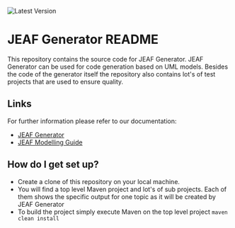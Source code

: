 ![Latest Version](https://maven-badges.herokuapp.com/maven-central/com.anaptecs.jeaf.generator/jeaf-generator-project/badge.svg)


# JEAF Generator README #

This repository contains the source code for JEAF Generator. JEAF Generator can be used for code generation based on UML models. Besides the code of the generator itself the repository also contains lot's of test projects that are used to ensure quality. 


## Links ##
For further information please refer to our documentation:

* [JEAF Generator](https://anaptecs.atlassian.net/l/cp/roLu4d09)
* [JEAF Modelling Guide](https://anaptecs.atlassian.net/l/c/1B2ci31g)

## How do I get set up? ##

* Create a clone of this repository on your local machine.
* You will find a top level Maven project and lot's of sub projects. Each of them shows the specific output for one topic as it will be created by JEAF Generator 
* To build the project simply execute Maven on the top level project `maven clean install`
